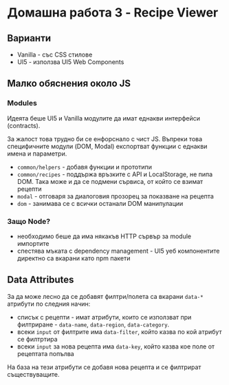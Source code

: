 # Домашна работа 3 - Recipe Viewer

## Варианти
- Vanilla - със CSS стилове
- UI5 - използва UI5 Web Components

## Малко обяснения около JS
### Modules
Идеята беше UI5 и Vanilla модулите да имат еднакви интерфейси (contracts).

За жалост това трудно би се енфорснало с чист JS.
Въпреки това специфичните модули (DOM, Modal) експортват функции с еднакви имена и параметри.

- `common/helpers` - добавя функции и прототипи
- `common/recipes` - поддържа връзките с API и LocalStorage, не пипа DOM.
Така може и да се подмени сървиса, от който се взимат рецепти
- `modal` - отговаря за диалоговия прозорец за показване на рецепта
- `dom` - занимава се с всички останали DOM манипулации

### Защо Node?
- необходимо беше да има някакъв HTTP сървър за module импортите
- спестява мъката с dependency management - UI5 уеб компонентите директно са вкарани като npm пакети

## Data Attributes
За да може лесно да се добавят филтри/полета са вкарани `data-*` атрибути по следния начин:
- списък с рецепти - имат атрибути, които се използват при филтриране - `data-name`, `data-region`, `data-category`.
- всеки `input` от филтрите има `data-filter`, който казва по кой атрибут се филтртира
- всеки `input` за нова рецепта има `data-key`, който казва кое поле от рецептата попълва

На база на тези атрибути се добавя нова рецепта и се филтрират съществуващите.